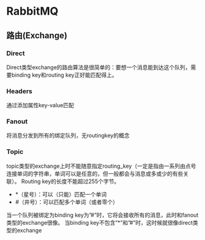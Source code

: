 RabbitMQ
========
## 路由(Exchange)
### Direct
Direct类型exchange的路由算法是很简单的：要想一个消息能到达这个队列，需要binding key和routing key正好能匹配得上。
### Headers
通过添加属性key-value匹配
### Fanout
将消息分发到所有的绑定队列，无routingkey的概念
### Topic
topic类型的exchange上时不能随意指定routing_key（一定是指由一系列由点号连接单词的字符串，单词可以是任意的，但一般都会与消息或多或少的有些关联）。
Routing key的长度不能超过255个字节。
 - *（星号）：可以（只能）匹配一个单词
 - \#（井号）：可以匹配多个单词（或者零个）

 当一个队列被绑定为binding key为”#”时，它将会接收所有的消息，此时和fanout类型的exchange很像。
 当binding key不包含”*”和”#”时，这时候就很像direct类型的exchange

